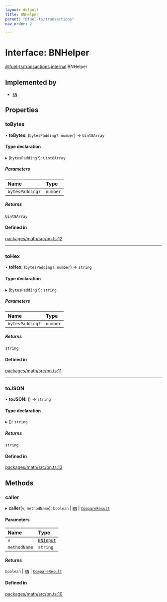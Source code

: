 ```yaml
---
layout: default
title: BNHelper
parent: "@fuel-ts/transactions"
nav_order: 2

---
```


# Interface: BNHelper

[@fuel-ts/transactions](../index.md).[internal](../namespaces/internal.md).BNHelper

## Implemented by

- [`BN`](../classes/internal-BN.md)

## Properties

### toBytes

• **toBytes**: (`bytesPadding?`: `number`) => `Uint8Array`

#### Type declaration

▸ (`bytesPadding?`): `Uint8Array`

##### Parameters

| Name | Type |
| :------ | :------ |
| `bytesPadding?` | `number` |

##### Returns

`Uint8Array`

#### Defined in

[packages/math/src/bn.ts:12](https://github.com/FuelLabs/fuels-ts/blob/master/packages/math/src/bn.ts#L12)

___

### toHex

• **toHex**: (`bytesPadding?`: `number`) => `string`

#### Type declaration

▸ (`bytesPadding?`): `string`

##### Parameters

| Name | Type |
| :------ | :------ |
| `bytesPadding?` | `number` |

##### Returns

`string`

#### Defined in

[packages/math/src/bn.ts:11](https://github.com/FuelLabs/fuels-ts/blob/master/packages/math/src/bn.ts#L11)

___

### toJSON

• **toJSON**: () => `string`

#### Type declaration

▸ (): `string`

##### Returns

`string`

#### Defined in

[packages/math/src/bn.ts:13](https://github.com/FuelLabs/fuels-ts/blob/master/packages/math/src/bn.ts#L13)

## Methods

### caller

▸ **caller**(`v`, `methodName`): `boolean` \| [`BN`](../classes/internal-BN.md) \| [`CompareResult`](../namespaces/internal.md#compareresult)

#### Parameters

| Name | Type |
| :------ | :------ |
| `v` | [`BNInput`](../namespaces/internal.md#bninput) |
| `methodName` | `string` |

#### Returns

`boolean` \| [`BN`](../classes/internal-BN.md) \| [`CompareResult`](../namespaces/internal.md#compareresult)

#### Defined in

[packages/math/src/bn.ts:10](https://github.com/FuelLabs/fuels-ts/blob/master/packages/math/src/bn.ts#L10)

